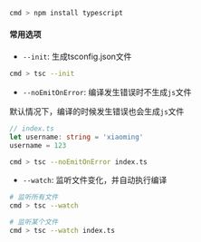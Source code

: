 ```bash
cmd > npm install typescript
```

#### 常用选项

- `--init`: 生成tsconfig.json文件

```bash
cmd > tsc --init
```

- `--noEmitOnError`: 编译发生错误时不生成`js`文件

默认情况下，编译的时候发生错误也会生成`js`文件

```typescript
// index.ts
let username: string = 'xiaoming'
username = 123
```

```bash
cmd > tsc --noEmitOnError index.ts
```

- `--watch`: 监听文件变化，并自动执行编译

```bash
# 监听所有文件
cmd > tsc --watch

# 监听某个文件
cmd > tsc --watch index.ts
```